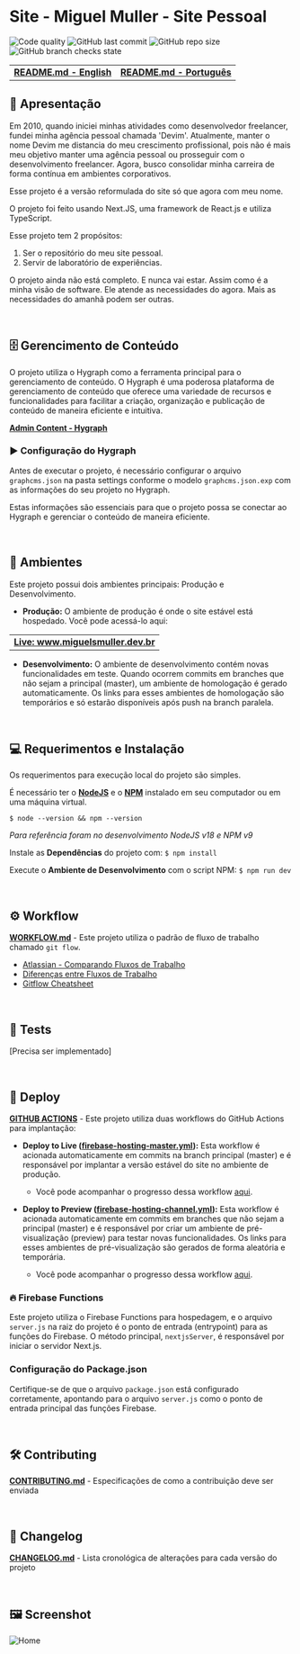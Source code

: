 # **Site - Miguel Muller - Site Pessoal**
![Code quality](https://img.shields.io/scrutinizer/quality/g/miguelsmuller/site-pessoal/master?style=flat-square)
![GitHub last commit](https://img.shields.io/github/last-commit/miguelsmuller/site-pessoal?style=flat-square)
![GitHub repo size](https://img.shields.io/github/repo-size/miguelsmuller/site-pessoal?style=flat-square)
![GitHub branch checks state](https://img.shields.io/github/checks-status/miguelsmuller/site-pessoal/master?style=flat-square)

<table>
 <tr>
  <td><a href="docs/README-en.md"><strong>README.md - English</strong></a></td>
  <td><a href="README.md"><strong>README.md - Português</strong></a></td>
 </tr>
</table>

## :pushpin: **Apresentação**

Em 2010, quando iniciei minhas atividades como desenvolvedor freelancer, fundei minha agência pessoal chamada 'Devim'. Atualmente, manter o nome Devim me distancia do meu crescimento profissional, pois não é mais meu objetivo manter uma agência pessoal ou prosseguir com o desenvolvimento freelancer. Agora, busco consolidar minha carreira de forma contínua em ambientes corporativos.

Esse projeto é a versão reformulada do site só que agora com meu nome.

O projeto foi feito usando Next.JS, uma framework de React.js e utiliza TypeScript.

Esse projeto tem 2 propósitos:
1.	Ser o repositório do meu site pessoal.
2.	Servir de laboratório de experiências.

O projeto ainda não está completo. E nunca vai estar. Assim como é a minha visão de software. Ele atende as necessidades do agora. Mais as necessidades do amanhã podem ser outras.

<br/>

## 	:file_cabinet: **Gerencimento de Conteúdo**

O projeto utiliza o Hygraph como a ferramenta principal para o gerenciamento de conteúdo. O Hygraph é uma poderosa plataforma de gerenciamento de conteúdo que oferece uma variedade de recursos e funcionalidades para facilitar a criação, organização e publicação de conteúdo de maneira eficiente e intuitiva.

**[Admin Content - Hygraph](https://app.hygraph.com/)**

### :arrow_forward: **Configuração do Hygraph**

Antes de executar o projeto, é necessário configurar o arquivo `graphcms.json` na pasta settings conforme o modelo `graphcms.json.exp` com as informações do seu projeto no Hygraph.

Estas informações são essenciais para que o projeto possa se conectar ao Hygraph e gerenciar o conteúdo de maneira eficiente.

<br/>

## 	:link: **Ambientes**

Este projeto possui dois ambientes principais: Produção e Desenvolvimento.

- **Produção:** O ambiente de produção é onde o site estável está hospedado. Você pode acessá-lo aqui:

<table>
 <tr>
  <td><a href="https://www.miguelsmuller.dev.br">
    <strong>Live: www.miguelsmuller.dev.br</strong>
  </a></td>
 </tr>
</table>

- **Desenvolvimento:** O ambiente de desenvolvimento contém novas funcionalidades em teste. Quando ocorrem commits em branches que não sejam a principal (master), um ambiente de homologação é gerado automaticamente. Os links para esses ambientes de homologação são temporários e só estarão disponíveis após push na branch paralela.

<br/>

## :computer: **Requerimentos e Instalação**
Os requerimentos para execução local do projeto são simples.

É necessário ter o **[NodeJS](https://nodejs.org/)** e o **[NPM](https://www.npmjs.com/)** instalado em seu computador ou em uma máquina virtual.

`$ node --version && npm --version`

_Para referência foram no desenvolvimento NodeJS v18 e NPM v9_

Instale as **Dependências** do projeto com:
`$ npm install`

Execute o **Ambiente de Desenvolvimento** com o script NPM:
`$ npm run dev`

<br/>

## :gear: **Workflow**
**[WORKFLOW.md](./docs/WORKFLOW.md)** - Este projeto utiliza o padrão de fluxo de trabalho chamado `git flow`.

- [Atlassian - Comparando Fluxos de Trabalho](https://www.atlassian.com/br/git/tutorials/comparing-workflows/gitflow-workflow)
- [Diferenças entre Fluxos de Trabalho](https://www.zup.com.br/blog/git-workflow)
- [Gitflow Cheatsheet](https://danielkummer.github.io/git-flow-cheatsheet/index.pt_BR.html)

<br/>

## :1st_place_medal: **Tests**
[Precisa ser implementado]

<br/>

## :rocket: **Deploy**
**[GITHUB ACTIONS](https://github.com/miguelsmuller/site-miguelsmuller/actions)** - Este projeto utiliza duas workflows do GitHub Actions para implantação:

- **Deploy to Live ([firebase-hosting-master.yml](./.github/workflows/firebase-hosting-master.yml)):** Esta workflow é acionada automaticamente em commits na branch principal (master) e é responsável por implantar a versão estável do site no ambiente de produção.
  - Você pode acompanhar o progresso dessa workflow [aqui](https://github.com/miguelsmuller/site-miguelsmuller/actions/workflows/firebase-hosting-master.yml).

- **Deploy to Preview ([firebase-hosting-channel.yml](./.github/workflows/firebase-hosting-channel.yml)):** Esta workflow é acionada automaticamente em commits em branches que não sejam a principal (master) e é responsável por criar um ambiente de pré-visualização (preview) para testar novas funcionalidades. Os links para esses ambientes de pré-visualização são gerados de forma aleatória e temporária.
  - Você pode acompanhar o progresso dessa workflow [aqui](https://github.com/miguelsmuller/site-miguelsmuller/actions/workflows/firebase-hosting-channel.yml).


### :fire: **Firebase Functions**

Este projeto utiliza o Firebase Functions para hospedagem, e o arquivo `server.js` na raiz do projeto é o ponto de entrada (entrypoint) para as funções do Firebase. O método principal, `nextjsServer`, é responsável por iniciar o servidor Next.js.

### Configuração do Package.json

Certifique-se de que o arquivo `package.json` está configurado corretamente, apontando para o arquivo `server.js` como o ponto de entrada principal das funções Firebase.

<br/>

## :hammer_and_wrench: **Contributing**
**[CONTRIBUTING.md](./docs/CONTRIBUTING.md)** - Especificações de como a contribuição deve ser enviada

<br/>

## :memo: **Changelog**
**[CHANGELOG.md](./docs/CHANGELOG.md)** - Lista cronológica de alterações para cada versão do projeto

<br>

## :framed_picture: **Screenshot**
![Home](./docs/screenshot.jpeg)

